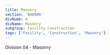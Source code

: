 ```yaml
---
title: Masonry
section: '040000'
divNumb: 4
divName: Masonry
subgroup: Facility Construction
tags: ['Facility', 'Construction', 'Masonry']
---
```


Division 04 - Masonry
